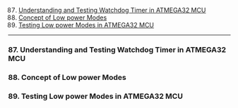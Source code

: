 87. [Understanding and Testing Watchdog Timer in ATMEGA32 MCU](#87)
88. [Concept of Low power Modes](#88)
89. [Testing Low power Modes in ATMEGA32 MCU](#89)

---

### 87. Understanding and Testing Watchdog Timer in ATMEGA32 MCU<a id='87'></a>

### 88. Concept of Low power Modes<a id='88'></a>

### 89. Testing Low power Modes in ATMEGA32 MCU<a id='89'></a>
